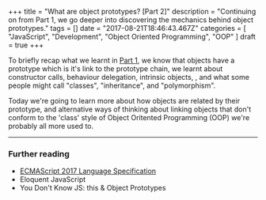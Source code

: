 +++
title = "What are object prototypes? [Part 2]"
description = "Continuing on from Part 1, we go deeper into discovering the mechanics behind object prototypes."
tags = []
date = "2017-08-21T18:46:43.467Z"
categories = [
    "JavaScript",
    "Development",
    "Object Oriented Programming",
    "OOP"
]
draft = true
+++

To briefly recap what we learnt in [Part 1](http://jacobward.io/post/what-are-javascript-prototypes-part-1/), we know that objects have a prototype which is it's link to the prototype chain, we learnt about constructor calls, behaviour delegation, intrinsic objects, , and what some people might call "classes", "inheritance", and "polymorphism".

Today we're going to learn more about how objects are related by their prototype, and alternative ways of thinking about linking objects that don't conform to the 'class' style of Object Oritented Programming (OOP) we're probably all more used to.




---

### Further reading

 - [ECMAScript 2017 Language Specification](https://www.ecma-international.org/publications/files/ECMA-ST/Ecma-262.pdf)
 - Eloquent JavaScript
 - You Don't Know JS: this & Object Prototypes
